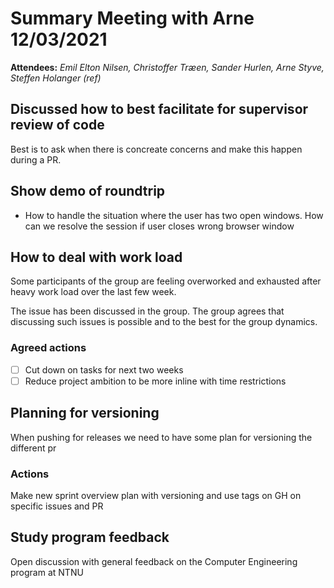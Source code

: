 # Summary Meeting with Arne 12/03/2021

**Attendees:** *Emil Elton Nilsen, Christoffer Træen, Sander Hurlen, Arne Styve, Steffen Holanger (ref)*

## Discussed how to best facilitate for supervisor review of code

Best is to ask when there is concreate concerns and make this happen during a PR. 

## Show demo of roundtrip

- How to handle the situation where the user has two open windows. How can we resolve the session if user closes wrong browser window

## How to deal with work load

Some participants of the group are feeling overworked and exhausted after heavy work load over the last few week.

The issue has been discussed in the group. The group agrees that discussing such issues is possible and to the best for the group dynamics.

### Agreed actions

- [ ] Cut down on tasks for next two weeks
- [ ] Reduce project ambition to be more inline with time restrictions

## Planning for versioning

When pushing for releases we need to have some plan for versioning the different pr

### Actions 

Make new sprint overview plan with versioning and use tags on GH on specific issues and PR

## Study program feedback

Open discussion with general feedback on the Computer Engineering program at NTNU